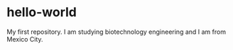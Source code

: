 # hello-world
My first repository. 
I am studying biotechnology engineering and I am from Mexico City. 
